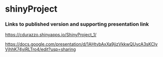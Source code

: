 # shinyProject

### Links to published version and supporting presentation link
https://cdurazzo.shinyapps.io/ShinyProject_1/

https://docs.google.com/presentation/d/1AHtvbAxXa9jjzVkkwQUycA3sKClyVjhhK74yiRLTro4/edit?usp=sharing


## 
